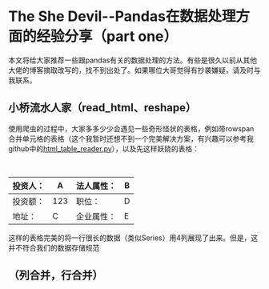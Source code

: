 # The She Devil--Pandas在数据处理方面的经验分享（part one）

​	本文将给大家推荐一些跟pandas有关的数据处理的方法。有些是很久以前从其他大佬的博客摘取改写的，找不到出处了。如果哪位大哥觉得有抄袭嫌疑，请及时与我联系。

## 小桥流水人家（read_html、reshape）

​	使用爬虫的过程中，大家多多少少会遇见一些奇形怪状的表格，例如带rowspan合并单元格的表格（这个我暂时还想不到一个完美解决方案，有兴趣可以参考我github中的[html_table_reader.py](https://github.com/Dyson1990/MyWheels3/blob/master/html_table_reader.py)），以及先这样妖娆的表格：

​	

| 投资人： | A    | 法人属性： | B    |
| -------- | ---- | ---------- | ---- |
| 投资额： | 123  | 职位：     | D    |
| 地址：   | C    | 企业属性： | E    |

​	这样的表格完美的将一行很长的数据（类似Series）用4列展现了出来。但是，这并不符合我们的数据存储规范

## （列合并，行合并）

